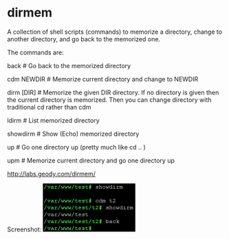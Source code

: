 # dirmem

A collection of shell scripts (commands) to memorize a directory, change to another directory, and go back to the memorized one.

The commands are:

back # Go back to the memorized directory

cdm NEWDIR # Memorize current directory and change to NEWDIR

dirm [DIR] # Memorize the given DIR directory. If no directory is given then the current directory is memorized. Then you can change directory with traditional cd rather than cdm

ldirm # List memorized directory

showdirm # Show (Echo) memorized directory

up # Go one directory up (pretty much like cd .. )

upm # Memorize current directory and go one directory up

http://labs.geody.com/dirmem/

Screenshot:
<img src="https://raw.githubusercontent.com/ElfQrin/dirmem/master/dirmem_2.png" alt="GeodyLabs dirmem recall memorized directory dir folder Linux screenshot" />
